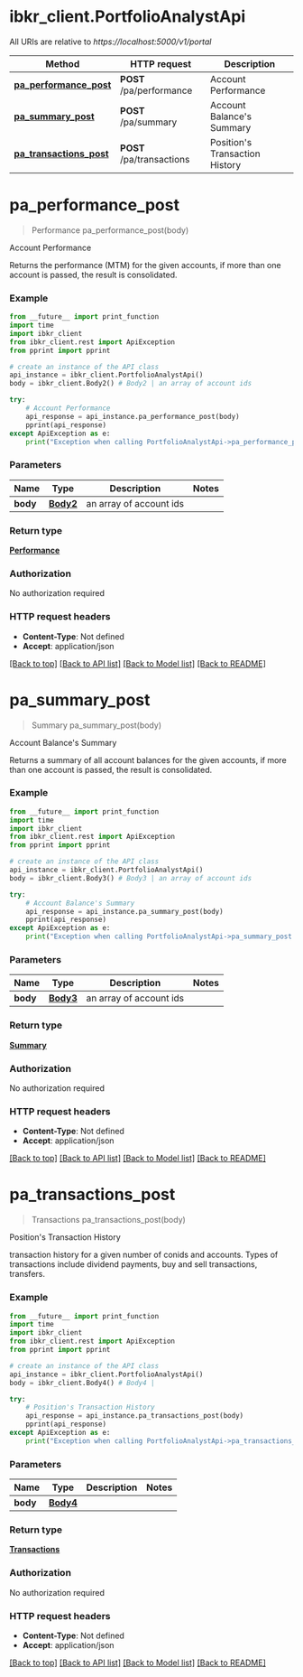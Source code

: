 # ibkr_client.PortfolioAnalystApi

All URIs are relative to *https://localhost:5000/v1/portal*

Method | HTTP request | Description
------------- | ------------- | -------------
[**pa_performance_post**](PortfolioAnalystApi.md#pa_performance_post) | **POST** /pa/performance | Account Performance
[**pa_summary_post**](PortfolioAnalystApi.md#pa_summary_post) | **POST** /pa/summary | Account Balance&#39;s Summary
[**pa_transactions_post**](PortfolioAnalystApi.md#pa_transactions_post) | **POST** /pa/transactions | Position&#39;s Transaction History


# **pa_performance_post**
> Performance pa_performance_post(body)

Account Performance

Returns the performance (MTM) for the given accounts, if more than one account is passed, the result is consolidated.

### Example
```python
from __future__ import print_function
import time
import ibkr_client
from ibkr_client.rest import ApiException
from pprint import pprint

# create an instance of the API class
api_instance = ibkr_client.PortfolioAnalystApi()
body = ibkr_client.Body2() # Body2 | an array of account ids

try:
    # Account Performance
    api_response = api_instance.pa_performance_post(body)
    pprint(api_response)
except ApiException as e:
    print("Exception when calling PortfolioAnalystApi->pa_performance_post: %s\n" % e)
```

### Parameters

Name | Type | Description  | Notes
------------- | ------------- | ------------- | -------------
 **body** | [**Body2**](Body2.md)| an array of account ids | 

### Return type

[**Performance**](Performance.md)

### Authorization

No authorization required

### HTTP request headers

 - **Content-Type**: Not defined
 - **Accept**: application/json

[[Back to top]](#) [[Back to API list]](../README.md#documentation-for-api-endpoints) [[Back to Model list]](../README.md#documentation-for-models) [[Back to README]](../README.md)

# **pa_summary_post**
> Summary pa_summary_post(body)

Account Balance's Summary

Returns a summary of all account balances for the given accounts, if more than one account is passed, the result is consolidated.

### Example
```python
from __future__ import print_function
import time
import ibkr_client
from ibkr_client.rest import ApiException
from pprint import pprint

# create an instance of the API class
api_instance = ibkr_client.PortfolioAnalystApi()
body = ibkr_client.Body3() # Body3 | an array of account ids

try:
    # Account Balance's Summary
    api_response = api_instance.pa_summary_post(body)
    pprint(api_response)
except ApiException as e:
    print("Exception when calling PortfolioAnalystApi->pa_summary_post: %s\n" % e)
```

### Parameters

Name | Type | Description  | Notes
------------- | ------------- | ------------- | -------------
 **body** | [**Body3**](Body3.md)| an array of account ids | 

### Return type

[**Summary**](Summary.md)

### Authorization

No authorization required

### HTTP request headers

 - **Content-Type**: Not defined
 - **Accept**: application/json

[[Back to top]](#) [[Back to API list]](../README.md#documentation-for-api-endpoints) [[Back to Model list]](../README.md#documentation-for-models) [[Back to README]](../README.md)

# **pa_transactions_post**
> Transactions pa_transactions_post(body)

Position's Transaction History

transaction history for a given number of conids and accounts. Types of transactions include dividend payments, buy and sell transactions, transfers. 

### Example
```python
from __future__ import print_function
import time
import ibkr_client
from ibkr_client.rest import ApiException
from pprint import pprint

# create an instance of the API class
api_instance = ibkr_client.PortfolioAnalystApi()
body = ibkr_client.Body4() # Body4 | 

try:
    # Position's Transaction History
    api_response = api_instance.pa_transactions_post(body)
    pprint(api_response)
except ApiException as e:
    print("Exception when calling PortfolioAnalystApi->pa_transactions_post: %s\n" % e)
```

### Parameters

Name | Type | Description  | Notes
------------- | ------------- | ------------- | -------------
 **body** | [**Body4**](Body4.md)|  | 

### Return type

[**Transactions**](Transactions.md)

### Authorization

No authorization required

### HTTP request headers

 - **Content-Type**: Not defined
 - **Accept**: application/json

[[Back to top]](#) [[Back to API list]](../README.md#documentation-for-api-endpoints) [[Back to Model list]](../README.md#documentation-for-models) [[Back to README]](../README.md)

